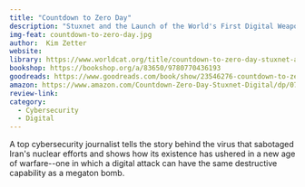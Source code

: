 ```yaml
---
title: "Countdown to Zero Day"
description: "Stuxnet and the Launch of the World's First Digital Weapon"
img-feat: countdown-to-zero-day.jpg
author:  Kim Zetter
website: 
library: https://www.worldcat.org/title/countdown-to-zero-day-stuxnet-and-the-launch-of-the-worlds-first-digital-weapon/oclc/1052632074&referer=brief_results
bookshop: https://bookshop.org/a/83650/9780770436193
goodreads: https://www.goodreads.com/book/show/23546276-countdown-to-zero-day
amazon: https://www.amazon.com/Countdown-Zero-Day-Stuxnet-Digital/dp/0770436196
review-link: 
category:
  - Cybersecurity
  - Digital
---
```


 A top cybersecurity journalist tells the story behind the virus that sabotaged Iran's nuclear efforts and shows how its existence has ushered in a new age of warfare--one in which a digital attack can have the same destructive capability as a megaton bomb. 